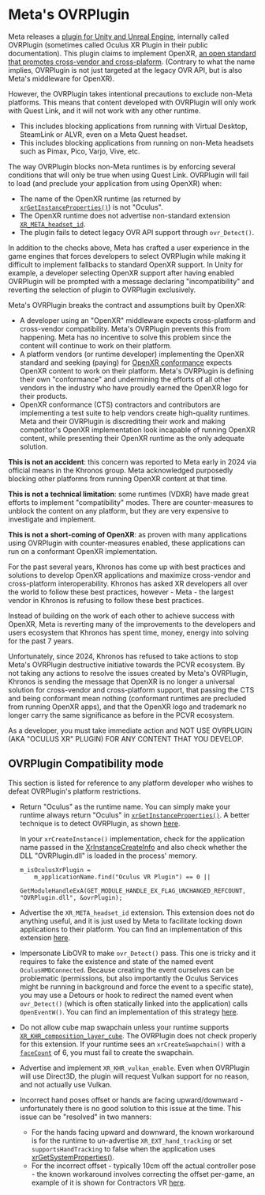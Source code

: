 # Meta's OVRPlugin

Meta releases a [plugin for Unity and Unreal Engine](https://developers.meta.com/horizon/documentation/unity/unity-xr-plugin/#oculus-xr-plugin), internally called OVRPlugin (sometimes called Oculus XR Plugin in their public documentation). This plugin claims to implement OpenXR, [an open standard that promotes cross-vendor and cross-plaform](https://www.khronos.org/openxr/). (Contrary to what the name implies, OVRPlugin is not just targeted at the legacy OVR API, but is also Meta's middleware for OpenXR).

However, the OVRPlugin takes intentional precautions to exclude non-Meta platforms. This means that content developed with OVRPlugin will only work with Quest Link, and it will not work with any other runtime.
- This includes blocking applications from running with Virtual Desktop, SteamLink or ALVR, even on a Meta Quest headset.
- This includes blocking applications from running on non-Meta headsets such as Pimax, Pico, Varjo, Vive, etc.

The way OVRPlugin blocks non-Meta runtimes is by enforcing several conditions that will only be true when using Quest Link. OVRPlugin will fail to load (and preclude your application from using OpenXR) when:
- The name of the OpenXR runtime (as returned by [`xrGetInstanceProperties()`](https://registry.khronos.org/OpenXR/specs/1.0/man/html/xrGetInstanceProperties.html)) is not "Oculus".
- The OpenXR runtime does not advertise non-standard extension [`XR_META_headset_id`](https://registry.khronos.org/OpenXR/specs/1.1/man/html/XR_META_headset_id.html).
- The plugin fails to detect legacy OVR API support through `ovr_Detect()`.

In addition to the checks above, Meta has crafted a user experience in the game engines that forces developers to select OVRPlugin while making it difficult to implement fallbacks to standard OpenXR support. In Unity for example, a developer selecting OpenXR support after having enabled OVRPlugin will be prompted with a message declaring "incompatibility" and reverting the selection of plugin to OVRPlugin exclusively.

Meta's OVRPlugin breaks the contract and assumptions built by OpenXR:
- A developer using an "OpenXR" middleware expects cross-platform and cross-vendor compatibility. Meta's OVRPlugin prevents this from happening. Meta has no incentive to solve this problem since the content will continue to work on their platform.
- A platform vendors (or runtime developer) implementing the OpenXR standard and seeking (paying) for [OpenXR conformance](https://www.khronos.org/conformance/adopters/conformant-products/openxr) expects OpenXR content to work on their platform. Meta's OVRPlugin is defining their own "conformance" and undermining the efforts of all other vendors in the industry who have proudly earned the OpenXR logo for their products.
- OpenXR conformance (CTS) contractors and contributors are implementing a test suite to help vendors create high-quality runtimes. Meta and their OVRPlugin is discrediting their work and making competitor's OpenXR implementation look incapable of running OpenXR content, while presenting their OpenXR runtime as the only adequate solution.

**This is not an accident**: this concern was reported to Meta early in 2024 via official means in the Khronos group. Meta acknowledged purposedly blocking other platforms from running OpenXR content at that time.

**This is not a technical limitation**: some runtimes (VDXR) have made great efforts to implement "compatibility" modes. There are counter-measures to unblock the content on any platform, but they are very expensive to investigate and implement.

**This is not a short-coming of OpenXR**: as proven with many applications using OVRPlugin with counter-measures enabled, these applications can run on a conformant OpenXR implementation.

For the past several years, Khronos has come up with best practices and solutions to develop OpenXR applications and maximize cross-vendor and cross-platform interoperability. Khronos has asked XR developers all over the world to follow these best practices, however - Meta - the largest vendor in Khronos is refusing to follow these best practices.

Instead of building on the work of each other to achieve success with OpenXR, Meta is reverting many of the improvements to the developers and users ecosystem that Khronos has spent time, money, energy into solving for the past 7 years.

Unfortunately, since 2024, Khronos has refused to take actions to stop Meta's OVRPlugin destructive initiative towards the PCVR ecosystem. By not taking any actions to resolve the issues created by Meta's OVRPlugin, Khronos is sending the message that OpenXR is no longer a universal solution for cross-vendor and cross-platform support, that passing the CTS and being conformant mean nothing (conformant runtimes are precluded from running OpenXR apps), and that the OpenXR logo and trademark no longer carry the same significance as before in the PCVR ecosystem.

As a developer, you must take immediate action and NOT USE OVRPLUGIN (AKA "OCULUS XR" PLUGIN) FOR ANY CONTENT THAT YOU DEVELOP.

## OVRPlugin Compatibility mode

This section is listed for reference to any platform developer who wishes to defeat OVRPlugin's platform restrictions.

- Return "Oculus" as the runtime name. You can simply make your runtime always return "Oculus" in [`xrGetInstanceProperties()`](https://registry.khronos.org/OpenXR/specs/1.0/man/html/xrGetInstanceProperties.html). A better technique is to detect OVRPlugin, as shown [here](https://github.com/mbucchia/VirtualDesktop-OpenXR/blob/510b3a2195fbfbe5b4ffe6c0c38808ceeb9e7d5a/virtualdesktop-openxr/instance.cpp#L238).

  In your `xrCreateInstance()` implementation, check for the application name passed in the [XrInstanceCreateInfo](https://registry.khronos.org/OpenXR/specs/1.1/man/html/XrInstanceCreateInfo.html) and also check whether the DLL "OVRPlugin.dll" is loaded in the process' memory.

  ```
  m_isOculusXrPlugin =
      m_applicationName.find("Oculus VR Plugin") == 0 ||
      GetModuleHandleExA(GET_MODULE_HANDLE_EX_FLAG_UNCHANGED_REFCOUNT, "OVRPlugin.dll", &ovrPlugin);
  ```

- Advertise the `XR_META_headset_id` extension. This extension does not do anything useful, and it is just used by Meta to facilitate locking down applications to their platform. You can find an implementation of this extension [here](https://github.com/mbucchia/VirtualDesktop-OpenXR/commit/be9431186e4098259aff97d8c4a0033050bf2b00).

- Impersonate LibOVR to make `ovr_Detect()` pass. This one is tricky and it requires to fake the existence and state of the named event `OculusHMDConnected`. Because creating the event ourselves can be problematic (permissions, but also importantly the Oculus Services might be running in background and force the event to a specific state), you may use a Detours or hook to redirect the named event when `ovr_Detect()` (which is often statically linked into the application) calls `OpenEventW()`. You can find an implementation of this strategy [here](https://github.com/mbucchia/VirtualDesktop-OpenXR/commit/d8c306d4bb3b8622468017337895d799ab5d9101).

- Do not allow cube map swapchain unless your runtime supports [`XR_KHR_composition_layer_cube`](https://registry.khronos.org/OpenXR/specs/1.1/man/html/XR_KHR_composition_layer_cube.html). The OVRPlugin does not check properly for this extension. If your runtime sees an `xrCreateSwapchain()` with a [`faceCount`](https://registry.khronos.org/OpenXR/specs/1.1/man/html/XrSwapchainCreateInfo.html) of 6, you must fail to create the swapchain.

- Advertise and implement `XR_KHR_vulkan_enable`. Even when OVRPlugin will use Direct3D, the plugin will request Vulkan support for no reason, and not actually use Vulkan.

- Incorrect hand poses offset or hands are facing upward/downward - unfortunately there is no good solution to this issue at the time. This issue can be "resolved" in two manners:
  - For the hands facing upward and downward, the known workaround is for the runtime to un-advertise `XR_EXT_hand_tracking` or set `supportsHandTracking` to false when the application uses [xrGetSystemProperties()](https://registry.khronos.org/OpenXR/specs/1.1/man/html/XrSystemHandTrackingPropertiesEXT.html).
  - For the incorrect offset - typically 10cm off the actual controller pose - the known workaround involves correcting the offset per-game, an example of it is shown for Contractors VR [here](https://github.com/mbucchia/VirtualDesktop-OpenXR/blob/36421c9ccb923d17318777049720b94108527412/virtualdesktop-openxr/instance.cpp#L291). 
